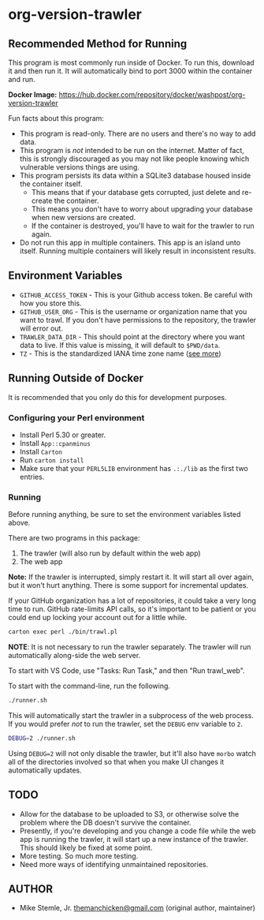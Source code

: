 # org-version-trawler

## Recommended Method for Running

This program is most commonly run inside of Docker. To run this, download it and then run it. It will automatically bind to port 3000 within the container and run.

**Docker Image:** https://hub.docker.com/repository/docker/washpost/org-version-trawler

Fun facts about this program:

- This program is read-only. There are no users and there's no way to add data.
- This program is _not_ intended to be run on the internet. Matter of fact, this is strongly discouraged as you may not like people knowing which vulnerable versions things are using.
- This program persists its data within a SQLite3 database housed inside the container itself.
  - This means that if your database gets corrupted, just delete and re-create the container.
  - This means you don't have to worry about upgrading your database when new versions are created.
  - If the container is destroyed, you'll have to wait for the trawler to run again.
- Do not run this app in multiple containers. This app is an island unto itself. Running multiple containers will likely result in inconsistent results.

## Environment Variables

- `GITHUB_ACCESS_TOKEN` - This is your Github access token. Be careful with how you store this.
- `GITHUB_USER_ORG` - This is the username or organization name that you want to trawl. If you don't have permissions to the repository, the trawler will error out.
- `TRAWLER_DATA_DIR` - This should point at the directory where you want data to live. If this value is missing, it will default to `$PWD/data`.
- `TZ` - This is the standardized IANA time zone name ([see more](https://en.wikipedia.org/wiki/List_of_tz_database_time_zones))

## Running Outside of Docker

It is recommended that you only do this for development purposes.

### Configuring your Perl environment

- Install Perl 5.30 or greater.
- Install `App::cpanminus`
- Install `Carton`
- Run `carton install`
- Make sure that your `PERL5LIB` environment has `.:./lib` as the first two entries.

### Running

Before running anything, be sure to set the environment variables listed above.

There are two programs in this package:

1. The trawler (will also run by default within the web app)
2. The web app

**Note:** If the trawler is interrupted, simply restart it. It will start all over again, but it won't hurt anything. There is some support for incremental updates.

If your GitHub organization has a lot of repositories, it could take a very long time to run. GitHub rate-limits API calls, so it's important to be patient or you could end up locking your account out for a little while.

```sh
carton exec perl ./bin/trawl.pl
```

**NOTE**: It is not necessary to run the trawler separately. The trawler will run automatically along-side the web server.

To start with VS Code, use "Tasks: Run Task," and then "Run trawl_web".

To start with the command-line, run the following.

```sh
./runner.sh
```

This will automatically start the trawler in a subprocess of the web process. If you would prefer _not_ to run the trawler, set the `DEBUG` env variable to `2`.

```sh
DEBUG=2 ./runner.sh
```

Using `DEBUG=2` will not only disable the trawler, but it'll also have `morbo` watch all of the directories involved so that when you make UI changes it automatically updates.

## TODO

- Allow for the database to be uploaded to S3, or otherwise solve the problem where the DB doesn't survive the container.
- Presently, if you're developing and you change a code file while the web app is running the trawler, it will start up a new instance of the trawler. This should likely be fixed at some point.
- More testing. So much more testing.
- Need more ways of identifying unmaintained repositories.

## AUTHOR

- Mike Stemle, Jr. <themanchicken@gmail.com> (original author, maintainer)